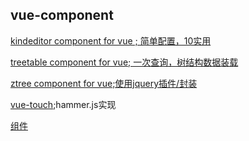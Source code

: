 ## vue-component

[kindeditor component for vue ; 简单配置，10实用](./vue-kindeditor/readme.md)

[treetable component for vue; 一次查询，树结构数据装载](./vue-treetable/readme.md)

[ztree component for vue;使用jquery插件/封装](./vue-ztree/readme.md)

[vue-touch](https://github.com/vuejs/vue-touch);hammer.js实现

[组件](http://blog.csdn.net/wang1006008051/article/details/77970492)


